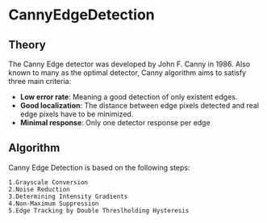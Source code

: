 # CannyEdgeDetection

## Theory
The Canny Edge detector was developed by John F. Canny in 1986. Also known to many as the optimal detector, Canny algorithm aims to satisfy three main criteria:
- **Low error rate**: Meaning a good detection of only existent edges.
- **Good localization**: The distance between edge pixels detected and real edge pixels have to be minimized.
- **Minimal response**: Only one detector response per edge

## Algorithm

Canny Edge Detection is based on the following steps:

    1.Grayscale Conversion
    2.Noise Reduction
    3.Determining Intensity Gradients
    4.Non-Maximum Suppression
    5.Edge Tracking by Double Threslholding Hysteresis